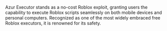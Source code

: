 Azur 
Executor stands as a no-cost Roblox exploit, granting users the capability to execute Roblox scripts seamlessly on both mobile devices and personal computers. Recognized as one of the most widely embraced free Roblox executors, it is renowned for its safety.
